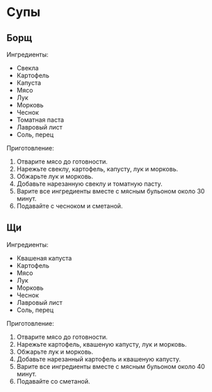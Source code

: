 # Супы

## Борщ

Ингредиенты:
- Свекла
- Картофель
- Капуста
- Мясо
- Лук
- Морковь
- Чеснок
- Томатная паста
- Лавровый лист
- Соль, перец

Приготовление:
1. Отварите мясо до готовности.
2. Нарежьте свеклу, картофель, капусту, лук и морковь.
3. Обжарьте лук и морковь.
4. Добавьте нарезанную свеклу и томатную пасту.
5. Варите все ингредиенты вместе с мясным бульоном около 30 минут.
6. Подавайте с чесноком и сметаной.

## Щи

Ингредиенты:
- Квашеная капуста
- Картофель
- Мясо
- Лук
- Морковь
- Чеснок
- Лавровый лист
- Соль, перец

Приготовление:
1. Отварите мясо до готовности.
2. Нарежьте картофель, квашеную капусту, лук и морковь.
3. Обжарьте лук и морковь.
4. Добавьте нарезанный картофель и квашеную капусту.
5. Варите все ингредиенты вместе с мясным бульоном около 40 минут.
6. Подавайте со сметаной.
